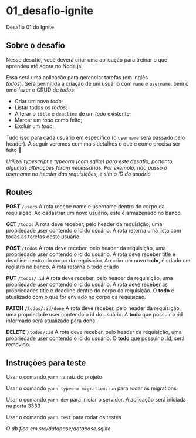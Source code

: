 # 01_desafio-ignite
Desafio 01 do Ignite.

## Sobre o desafio
Nesse desafio, você deverá criar uma aplicação para treinar o que aprendeu até agora no Node.js!

Essa será uma aplicação para gerenciar tarefas (em inglês *todos*). Será permitida a criação de um usuário com `name` e `username`, bem como fazer o CRUD de *todos*:

- Criar um novo *todo*;
- Listar todos os *todos*;
- Alterar o `title` e `deadline` de um *todo* existente;
- Marcar um *todo* como feito;
- Excluir um *todo*;

Tudo isso para cada usuário em específico (o `username` será passado pelo header). A seguir veremos com mais detalhes o que e como precisa ser feito 🚀

*Utilizei typescript e typeorm (com sqlite) para este desafio, portanto, algumas alterações foram necessárias. Por exemplo, não passo o username no header das requisições, e sim o ID do usuário*

## Routes

**POST** `/users`
A rota recebe name e username dentro do corpo da requisição. Ao cadastrar um novo usuário, este é armazenado no banco.

**GET** `/todos`
A rota deve receber, pelo header da requisição, uma propriedade user contendo o id do usuário.
A rota retorna uma lista com todas as tarefas deste usuário.

**POST** `/todos`
A rota deve receber, pelo header da requisição, uma propriedade user contendo o id do usuário.
A rota deve receber title e deadline dentro do corpo da requisição.
Ao criar um novo **todo**, é criado um registro no banco.
A rota retorna o todo criado

**PUT** `/todos/:id`
A rota deve receber, pelo header da requisição, uma propriedade user contendo o id do usuário.
A rota deve receber as propriedades title e deadline dentro do corpo da requisição.
O **todo** é atualizado com o que for enviado no corpo da requisição.

**PATCH** `/todos/:id/done`
A rota deve receber, pelo header da requisição, uma propriedade user contendo o id do usuário.
A **todo** que possuir o :id informado será atualizado para done.

**DELETE** `/todos/:id`
A rota deve receber, pelo header da requisição, uma propriedade user contendo o id do usuário.
O **todo** que possuir o :id, será removido.

## Instruções para teste
Usar o comando `yarn` na raiz do projeto

Usar o comando `yarn typeorm migration:run` para rodar as migrations

Usar o comando `yarn dev` para iniciar o servidor. A aplicação será iniciada na porta 3333

Usar o comando `yarn test` para rodar os testes

*O db fica em src/database/database.sqlite*